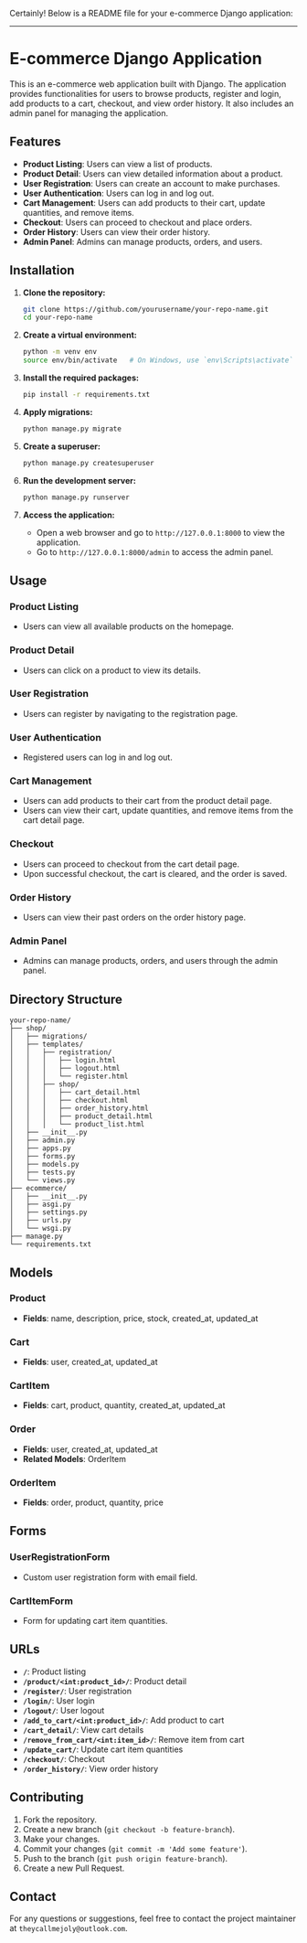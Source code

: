 Certainly! Below is a README file for your e-commerce Django application:

---

# E-commerce Django Application

This is an e-commerce web application built with Django. The application provides functionalities for users to browse products, register and login, add products to a cart, checkout, and view order history. It also includes an admin panel for managing the application.

## Features

- **Product Listing**: Users can view a list of products.
- **Product Detail**: Users can view detailed information about a product.
- **User Registration**: Users can create an account to make purchases.
- **User Authentication**: Users can log in and log out.
- **Cart Management**: Users can add products to their cart, update quantities, and remove items.
- **Checkout**: Users can proceed to checkout and place orders.
- **Order History**: Users can view their order history.
- **Admin Panel**: Admins can manage products, orders, and users.

## Installation

1. **Clone the repository:**
   ```bash
   git clone https://github.com/yourusername/your-repo-name.git
   cd your-repo-name
   ```

2. **Create a virtual environment:**
   ```bash
   python -m venv env
   source env/bin/activate   # On Windows, use `env\Scripts\activate`
   ```

3. **Install the required packages:**
   ```bash
   pip install -r requirements.txt
   ```

4. **Apply migrations:**
   ```bash
   python manage.py migrate
   ```

5. **Create a superuser:**
   ```bash
   python manage.py createsuperuser
   ```

6. **Run the development server:**
   ```bash
   python manage.py runserver
   ```

7. **Access the application:**
   - Open a web browser and go to `http://127.0.0.1:8000` to view the application.
   - Go to `http://127.0.0.1:8000/admin` to access the admin panel.

## Usage

### Product Listing
- Users can view all available products on the homepage.

### Product Detail
- Users can click on a product to view its details.

### User Registration
- Users can register by navigating to the registration page.

### User Authentication
- Registered users can log in and log out.

### Cart Management
- Users can add products to their cart from the product detail page.
- Users can view their cart, update quantities, and remove items from the cart detail page.

### Checkout
- Users can proceed to checkout from the cart detail page.
- Upon successful checkout, the cart is cleared, and the order is saved.

### Order History
- Users can view their past orders on the order history page.

### Admin Panel
- Admins can manage products, orders, and users through the admin panel.

## Directory Structure

```
your-repo-name/
├── shop/
│   ├── migrations/
│   ├── templates/
│   │   ├── registration/
│   │   │   ├── login.html
│   │   │   ├── logout.html
│   │   │   └── register.html
│   │   ├── shop/
│   │   │   ├── cart_detail.html
│   │   │   ├── checkout.html
│   │   │   ├── order_history.html
│   │   │   ├── product_detail.html
│   │   │   └── product_list.html
│   ├── __init__.py
│   ├── admin.py
│   ├── apps.py
│   ├── forms.py
│   ├── models.py
│   ├── tests.py
│   └── views.py
├── ecommerce/
│   ├── __init__.py
│   ├── asgi.py
│   ├── settings.py
│   ├── urls.py
│   └── wsgi.py
├── manage.py
└── requirements.txt
```

## Models

### Product
- **Fields**: name, description, price, stock, created_at, updated_at

### Cart
- **Fields**: user, created_at, updated_at

### CartItem
- **Fields**: cart, product, quantity, created_at, updated_at

### Order
- **Fields**: user, created_at, updated_at
- **Related Models**: OrderItem

### OrderItem
- **Fields**: order, product, quantity, price

## Forms

### UserRegistrationForm
- Custom user registration form with email field.

### CartItemForm
- Form for updating cart item quantities.

## URLs

- **`/`**: Product listing
- **`/product/<int:product_id>/`**: Product detail
- **`/register/`**: User registration
- **`/login/`**: User login
- **`/logout/`**: User logout
- **`/add_to_cart/<int:product_id>/`**: Add product to cart
- **`/cart_detail/`**: View cart details
- **`/remove_from_cart/<int:item_id>/`**: Remove item from cart
- **`/update_cart/`**: Update cart item quantities
- **`/checkout/`**: Checkout
- **`/order_history/`**: View order history

## Contributing

1. Fork the repository.
2. Create a new branch (`git checkout -b feature-branch`).
3. Make your changes.
4. Commit your changes (`git commit -m 'Add some feature'`).
5. Push to the branch (`git push origin feature-branch`).
6. Create a new Pull Request.

## Contact

For any questions or suggestions, feel free to contact the project maintainer at `theycallmejoly@outlook.com`.
